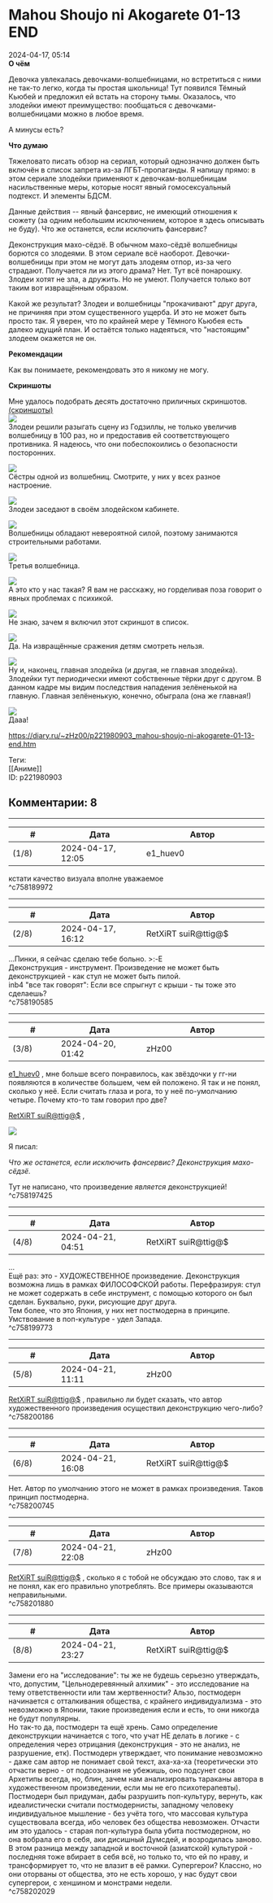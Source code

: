 Mahou Shoujo ni Akogarete 01-13 END
===================================

  
2024-04-17, 05:14  
  **О чём**    
   
 Девочка увлекалась девочками-волшебницами, но встретиться с ними не так-то легко, когда ты простая школьница! Тут появился Тёмный Кьюбей и предложил ей встать на сторону тьмы. Оказалось, что злодейки имеют преимущество: пообщаться с девочками-волшебницами можно в любое время.   
   
 А минусы есть?   
   
  **Что думаю**    
   
 Тяжеловато писать обзор на сериал, который однозначно должен быть включён в список запрета из-за ЛГБТ-пропаганды. Я напишу прямо: в этом сериале злодейки применяют к девочкам-волшебницам насильственные меры, которые носят явный гомосексуальный подтекст. И элементы БДСМ.   
   
 Данные действия -- явный фансервис, не имеющий отношения к сюжету (за одним небольшим исключением, которое я здесь описывать не буду). Что же останется, если исключить фансервис?   
   
 Деконструкция махо-сёдзё. В обычном махо-сёдзё волшебницы борются со злодеями. В этом сериале всё наоборот. Девочки-волшебницы при этом не могут дать злодеям отпор, из-за чего страдают. Получается ли из этого драма? Нет. Тут всё понарошку. Злодеи хотят не зла, а дружить. Но не умеют. Получается только вот таким вот извращённым образом.   
   
 Какой же результат? Злодеи и волшебницы "прокачивают" друг друга, не причиняя при этом существенного ущерба. И это не может быть просто так. Я уверен, что по крайней мере у Тёмного Кьюбея есть далеко идущий план. И остаётся только надеяться, что "настоящим" злодеем окажется не он.   
   
  **Рекомендации**    
   
 Как вы понимаете, рекомендовать это я никому не могу.   
   
  **Скриншоты**    
   
 Мне удалось подобрать десять достаточно приличных скриншотов.   
  [(скриншоты)](https://zHz00.diary.ru/p221980903.htm?index=1#linkmore221980903m1)       
  [![](pics/Erai-raws-Mahou-Shoujo-ni-Akogarete---12-720p39882852.mkv_snapshot_17.52.jpg)](https://radikal.host/i/dEqDkx)    
 Злодеи решили разыгать сцену из Годзиллы, не только увеличив волшебницу в 100 раз, но и предоставив ей соответствующего противника. Я надеюсь, что они побеспокоились о безопасности посторонних.   
   
  [![](pics/Erai-raws-Mahou-Shoujo-ni-Akogarete---12-720p39882852.mkv_snapshot_14.50.jpg)](https://radikal.host/i/dEq7WO)    
 Сёстры одной из волшебниц. Смотрите, у них у всех разное настроение.   
   
  [![](pics/Erai-raws-Mahou-Shoujo-ni-Akogarete---12-720p39882852.mkv_snapshot_02.00.jpg)](https://radikal.host/i/dEqxAB)    
 Злодеи заседают в своём злодейском кабинете.   
   
  [![](pics/Erai-raws-Mahou-Shoujo-ni-Akogarete---12-720p39882852.mkv_snapshot_01.39.jpg)](https://radikal.host/i/dEqQyn)    
 Волшебницы обладают невероятной силой, поэтому занимаются строительными работами.   
   
  [![](pics/Erai-raws-Mahou-Shoujo-ni-Akogarete---09-720p4F44B592.mkv_snapshot_00.48.jpg)](https://radikal.host/i/dEqqaU)    
 Третья волшебница.   
   
  [![](pics/Erai-raws-Mahou-Shoujo-ni-Akogarete---08-720pE39EB0E4.mkv_snapshot_06.31.jpg)](https://radikal.host/i/dEqCde)    
 А это кто у нас такая? Я вам не расскажу, но горделивая поза говорит о явных проблемах с психикой.   
   
  [![](pics/Erai-raws-Mahou-Shoujo-ni-Akogarete---05-720p344B7A05.mkv_snapshot_08.12.jpg)](https://radikal.host/i/dEqzHv)    
 Не знаю, зачем я включил этот скриншот в список.   
   
  [![](pics/Erai-raws-Mahou-Shoujo-ni-Akogarete---04-720p261B1556.mkv_snapshot_06.01.jpg)](https://radikal.host/i/dEqpqX)    
 Да. На извращённые сражения детям смотреть нельзя.   
   
  [![](pics/Erai-raws-Mahou-Shoujo-ni-Akogarete---03-720pE75F59BA.mkv_snapshot_06.46.jpg)](https://radikal.host/i/dEqmIa)    
 Ну и, наконец, главная злодейка (и другая, не главная злодейка). Злодейки тут периодически имеют собственные тёрки друг с другом. В данном кадре мы видим последствия нападения зелёненькой на главную. Главная зелёненькую, конечно, обыграла (она же главная!)   
   
  [![](pics/Erai-raws-Mahou-Shoujo-ni-Akogarete---03-720pE75F59BA.mkv_snapshot_19.34.jpg)](https://radikal.host/i/dEqaG8)    
 Дааа!   
   
      
  
<https://diary.ru/~zHz00/p221980903_mahou-shoujo-ni-akogarete-01-13-end.htm>  
  
Теги:  
[[Аниме]]  
ID: p221980903  


Комментарии: 8
--------------

  


---



|         #         |              Дата              |                     Автор                     |           ID           |
| --- | --- | --- | --- |
| (1/8) | 2024-04-17, 12:05 | e1\_huev0 | c758189972 |

  
 кстати качество визуала вполне уважаемое   
 ^c758189972

---



|         #         |              Дата              |                     Автор                     |           ID           |
| --- | --- | --- | --- |
| (2/8) | 2024-04-17, 16:12 | RetXiRT suiR@ttig@$ | c758190585 |

  
 ...Пинки, я сейчас сделаю тебе больно. >:-E   
 Деконструкция - инструмент. Произведение не может быть деконструкцией - как стул не может быть пилой.   
 inb4 "все так говорят": Если все спрыгнут с крыши - ты тоже это сделаешь?   
 ^c758190585

---



|         #         |              Дата              |                     Автор                     |           ID           |
| --- | --- | --- | --- |
| (3/8) | 2024-04-20, 01:42 | zHz00 | c758197425 |

  
  [e1\_huev0](https://caeddas.diary.ru "ΔДγΓΔ")  , мне больше всего понравилось, как звёздочки у гг-ни появляются в количестве большем, чем ей положено. Я так и не понял, сколько у неё. Если считать глаза и рога, то у неё по-умолчанию четыре. Почему кто-то там говорил про две?   
   
  [RetXiRT suiR@ttig@$](https://Hellspawn.diary.ru "Atomicautionuclear")  ,   
   
  ![](pics/1298203382184.jpg)    
   
 Я писал:   
   
  *Что же останется, если исключить фансервис? Деконструкция махо-сёдзё.*    
   
 Тут не написано, что произведение  *является*  деконструкцией!   
 ^c758197425

---



|         #         |              Дата              |                     Автор                     |           ID           |
| --- | --- | --- | --- |
| (4/8) | 2024-04-21, 04:51 | RetXiRT suiR@ttig@$ | c758199773 |

  
 ...   
 Ещё раз: это - ХУДОЖЕСТВЕННОЕ произведение. Деконструкция возможна лишь в рамках ФИЛОСОФСКОЙ работы. Перефразируя: стул не может содержать в себе инструмент, с помощью которого он был сделан. Буквально, руки, рисующие друг друга.   
 Тем более, что это Япония, у них нет постмодерна в принципе. Умствование в поп-культуре - удел Запада.   
 ^c758199773

---



|         #         |              Дата              |                     Автор                     |           ID           |
| --- | --- | --- | --- |
| (5/8) | 2024-04-21, 11:11 | zHz00 | c758200186 |

  
  [RetXiRT suiR@ttig@$](https://Hellspawn.diary.ru "Atomicautionuclear")  , правильно ли будет сказать, что автор художественного произведения осуществил деконструкцию чего-либо?   
 ^c758200186

---



|         #         |              Дата              |                     Автор                     |           ID           |
| --- | --- | --- | --- |
| (6/8) | 2024-04-21, 16:08 | RetXiRT suiR@ttig@$ | c758200745 |

  
 Нет. Автор по умолчанию этого не может в рамках произведения. Таков принцип постмодерна.   
 ^c758200745

---



|         #         |              Дата              |                     Автор                     |           ID           |
| --- | --- | --- | --- |
| (7/8) | 2024-04-21, 22:08 | zHz00 | c758201880 |

  
  [RetXiRT suiR@ttig@$](https://Hellspawn.diary.ru "Atomicautionuclear")  , сколько я с тобой не обсуждаю это слово, так я и не понял, как его правильно употреблять. Все примеры оказываются неправильными.   
 ^c758201880

---



|         #         |              Дата              |                     Автор                     |           ID           |
| --- | --- | --- | --- |
| (8/8) | 2024-04-21, 23:27 | RetXiRT suiR@ttig@$ | c758202029 |

  
 Замени его на "исследование": ты же не будешь серьезно утверждать, что, допустим, "Цельнодеревянный алхимик" - это исследование на тему ответственности или там жертвенности? Альзо, постмодерн начинается с отталкивания общества, с крайнего индивидуализма - это невозможно в Японии, такие произведения если и есть, то они никогда не будут популярны.   
 Но так-то да, постмодерн та ещё хрень. Само определение деконструкции начинается с того, что учат НЕ делать в логике - с определения через отрицания (деконструкция - это не анализ, не разрушение, етк). Постмодерн утверждает, что понимание невозможно - даже сам автор не понимает свой текст, аха-ха-ха (теоретически это отчасти верно - от подсознания не убежишь, оно подсунет свои Архетипы всегда, но, блин, зачем нам анализировать тараканы автора в художественном произведении, если мы не его психотерапевты). Постмодерн был придуман, дабы разрушить поп-культуру, вернуть, как идеалистически считали постмодернисты, западному человеку индивидуальное мышление - без учёта того, что массовая культура существовала всегда, ибо человек без общества невозможен. Отчасти им это удалось - старая поп-культура была убита постмодерном, но она вобрала его в себя, аки дисишный Думсдей, и возродилась заново. В этом разница между западной и восточной (азиатской) культурой - последняя тоже вбирает в себя всё, но только то, что ей по нраву, и трансформирует то, что не влазит в её рамки. Супергерои? Классно, но они оторваны от общества, это не есть хорошо, у нас будут свои супергерои, с хеншином и монстрами недели.   
 ^c758202029